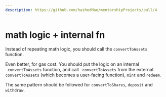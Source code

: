 ```yaml
---
description: https://github.com/hashedMae/mentorshipProjects/pull/4
---
```


# math logic + internal fn

Instead of repeating math logic, you should call the `convertToAssets` function.

Even better, for gas cost. You should put the logic on an internal `_convertToAssets` function, and call `_convertToAssets` from the external `convertToAssets` (which becomes a user-facing function), `mint` and `redeem`.

The same pattern should be followed for `convertToShares`, `deposit` and `withdraw`.
